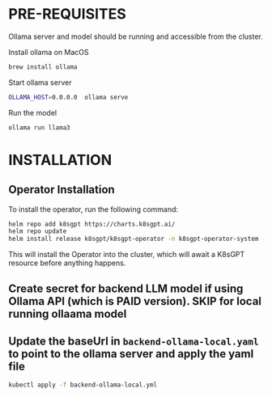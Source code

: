 # PRE-REQUISITES
Ollama server and model should be running and accessible from the cluster.

Install ollama on MacOS
```bash
brew install ollama
```

Start ollama server 
```bash
OLLAMA_HOST=0.0.0.0  ollama serve
```

Run the model
```bash
ollama run llama3
```


# INSTALLATION

## Operator Installation
To install the operator, run the following command:

```bash
helm repo add k8sgpt https://charts.k8sgpt.ai/
helm repo update
helm install release k8sgpt/k8sgpt-operator -n k8sgpt-operator-system --create-namespace
```

This will install the Operator into the cluster, which will await a K8sGPT resource before anything happens.

## Create secret for backend LLM model if using Ollama API (which is PAID version). SKIP for local running ollaama model

## Update the baseUrl in `backend-ollama-local.yaml` to point to the ollama server and apply the yaml file
```bash
kubectl apply -f backend-ollama-local.yml
```

